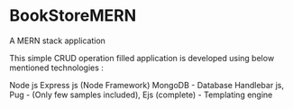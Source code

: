 # BookStoreMERN
A MERN stack application

This simple CRUD operation filled application is developed using below mentioned technologies : 

Node js
Express js (Node Framework)
MongoDB - Database
Handlebar js, Pug - (Only few samples included), Ejs (complete) - Templating engine

